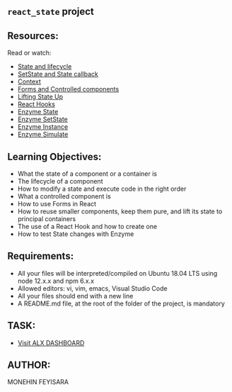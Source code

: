 ## ``react_state`` project

## Resources:
Read or watch:

* [State and lifecycle](https://legacy.reactjs.org/docs/state-and-lifecycle.html)
* [SetState and State callback](https://legacy.reactjs.org/docs/react-component.html)
* [Context](https://legacy.reactjs.org/docs/context.html)
* [Forms and Controlled components](https://legacy.reactjs.org/docs/forms.html)
* [Lifting State Up](https://legacy.reactjs.org/docs/lifting-state-up.html)
* [React Hooks](https://legacy.reactjs.org/docs/hooks-intro.html)
* [Enzyme State](https://enzymejs.github.io/enzyme/docs/api/ReactWrapper/state.html)
* [Enzyme SetState](https://enzymejs.github.io/enzyme/docs/api/ShallowWrapper/setState.html)
* [Enzyme Instance](https://enzymejs.github.io/enzyme/docs/api/ShallowWrapper/instance.html)
* [Enzyme Simulate](https://enzymejs.github.io/enzyme/docs/api/ShallowWrapper/simulate.html)

## Learning Objectives:

- What the state of a component or a container is
- The lifecycle of a component
- How to modify a state and execute code in the right order
- What a controlled component is
- How to use Forms in React
- How to reuse smaller components, keep them pure, and lift its state to principal containers
- The use of a React Hook and how to create one
- How to test State changes with Enzyme

## Requirements:
* All your files will be interpreted/compiled on Ubuntu 18.04 LTS using node 12.x.x and npm 6.x.x
* Allowed editors: vi, vim, emacs, Visual Studio Code
* All your files should end with a new line
* A README.md file, at the root of the folder of the project, is mandatory

## TASK:

* [Visit ALX DASHBOARD](https://intranet.alxswe.com/projects/1200)

## AUTHOR:
MONEHIN FEYISARA
